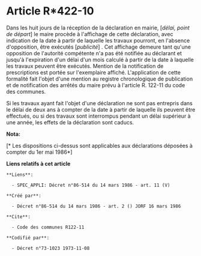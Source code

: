 # Article R*422-10

Dans les huit jours de la réception de la déclaration en mairie, [*délai, point de départ*] le maire procède à l'affichage de
cette déclaration, avec indication de la date à partir de laquelle les travaux pourront, en l'absence d'opposition, être
exécutés [*publicité*] . Cet affichage demeure tant qu'une opposition de l'autorité compétente n'a pas été notifiée au
déclarant et jusqu'à l'expiration d'un délai d'un mois calculé à partir de la date à laquelle les travaux peuvent être
exécutés. Mention de la notification de prescriptions est portée sur l'exemplaire affiché. L'application de cette formalité
fait l'objet d'une mention au registre chronologique de publication et de notification des arrêtés du maire prévu à l'article
R. 122-11 du code des communes.

Si les travaux ayant fait l'objet d'une déclaration ne sont pas entrepris dans le délai de deux ans à compter de la date à
partir de laquelle ils peuvent être effectués, ou si des travaux sont interrompus pendant un délai supérieur à une année, les
effets de la déclaration sont caducs.

**Nota:**

[* Les dispositions ci-dessus sont applicables aux déclarations déposées à compter du 1er mai 1986*]

**Liens relatifs à cet article**

	**Liens**:

	  - SPEC_APPLI: Décret n°86-514 du 14 mars 1986 - art. 11 (V)

	**Créé par**:

	  - Décret n°86-514 du 14 mars 1986 - art. 2 () JORF 16 mars 1986

	**Cite**:

	  - Code des communes R122-11

	**Codifié par**:

	  - Décret n°73-1023 1973-11-08
